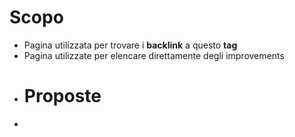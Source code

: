 # Scopo
- Pagina utilizzata per trovare i **backlink** a questo **tag**
- Pagina utilizzate per elencare direttamente degli improvements
- # Proposte
-